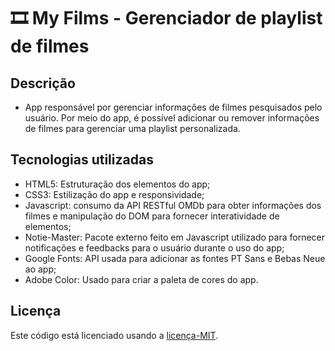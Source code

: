 # 🎞️ My Films - Gerenciador de playlist de filmes
## Descrição
- App responsável por gerenciar informações de filmes pesquisados pelo usuário. Por meio do app, é possível adicionar ou remover informações de filmes para gerenciar uma playlist personalizada.
## Tecnologias utilizadas
- HTML5: Estruturação dos elementos do app;
- CSS3: Estilização do app e responsividade;
- Javascript: consumo da API RESTful OMDb para obter informações dos filmes e manipulação do DOM para fornecer interatividade de elementos;
- Notie-Master: Pacote externo feito em Javascript utilizado para fornecer notificações e feedbacks para o usuário durante o uso do app;
- Google Fonts: API usada para adicionar as fontes PT Sans e Bebas Neue ao app;
- Adobe Color: Usado para criar a paleta de cores do app.
## Licença
Este código está licenciado usando a [licença-MIT](./LICENSE).
